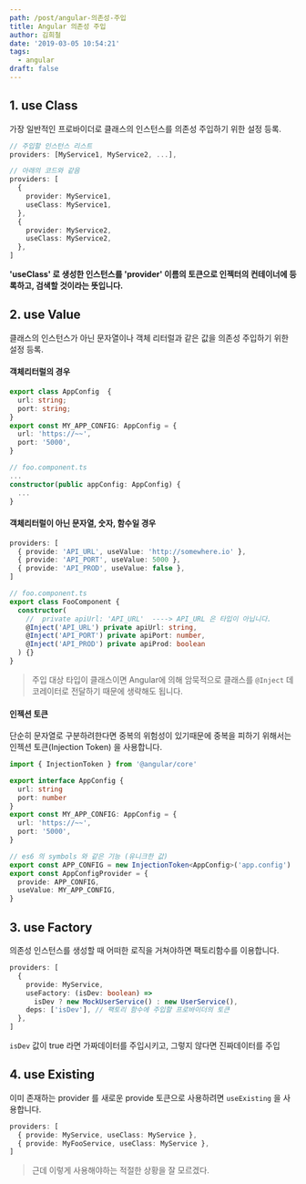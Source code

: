 ```yaml
---
path: /post/angular-의존성-주입
title: Angular 의존성 주입
author: 김희철
date: '2019-03-05 10:54:21'
tags:
  - angular
draft: false
---
```


## 1. use Class

가장 일반적인 프로바이더로 클래스의 인스턴스를 의존성 주입하기 위한 설정 등록.

```ts
// 주입할 인스턴스 리스트
providers: [MyService1, MyService2, ...],

// 아래의 코드와 같음
providers: [
  {
    provider: MyService1,
    useClass: MyService1,
  },
  {
    provider: MyService2,
    useClass: MyService2,
  },
]
```

**'useClass' 로 생성한 인스턴스를 'provider' 이름의 토큰으로 인젝터의 컨테이너에 등록하고, 검색할 것이라는 뜻입니다.**

## 2. use Value

클래스의 인스턴스가 아닌 문자열이나 객체 리터럴과 같은 값을 의존성 주입하기 위한 설정 등록.

#### 객체리터럴의 경우

```ts
export class AppConfig  {
  url: string;
  port: string;
}
export const MY_APP_CONFIG: AppConfig = {
  url: 'https://~~',
  port: '5000',
}

// foo.component.ts
...
constructor(public appConfig: AppConfig) {
  ...
}
```

#### 객체리터럴이 아닌 문자열, 숫자, 함수일 경우

```ts
providers: [
  { provide: 'API_URL', useValue: 'http://somewhere.io' },
  { provide: 'API_PORT', useValue: 5000 },
  { provide: 'API_PROD', useValue: false },
]

// foo.component.ts
export class FooComponent {
  constructor(
    //  private apiUrl: 'API_URL'  ----> API_URL 은 타입이 아닙니다.
    @Inject('API_URL') private apiUrl: string,
    @Inject('API_PORT') private apiPort: number,
    @Inject('API_PROD') private apiProd: boolean
  ) {}
}
```

> 주입 대상 타입이 클래스이면 Angular에 의해 암묵적으로 클래스를 `@Inject` 데코레이터로 전달하기 때문에 생략해도 됩니다.

#### 인젝션 토큰

단순히 문자열로 구분하려한다면 중복의 위험성이 있기때문에 중복을 피하기 위해서는 인젝션 토큰(Injection Token) 을 사용합니다.

```ts
import { InjectionToken } from '@angular/core'

export interface AppConfig {
  url: string
  port: number
}
export const MY_APP_CONFIG: AppConfig = {
  url: 'https://~~',
  port: '5000',
}

// es6 의 symbols 와 같은 기능 (유니크한 값)
export const APP_CONFIG = new InjectionToken<AppConfig>('app.config')
export const AppConfigProvider = {
  provide: APP_CONFIG,
  useValue: MY_APP_CONFIG,
}
```

## 3. use Factory

의존성 인스턴스를 생성할 때 어떠한 로직을 거쳐야하면 팩토리함수를 이용합니다.

```ts
providers: [
  {
    provide: MyService,
    useFactory: (isDev: boolean) =>
      isDev ? new MockUserService() : new UserService(),
    deps: ['isDev'], // 팩토리 함수에 주입할 프로바이더의 토큰
  },
]
```

`isDev` 값이 true 라면 가짜데이터를 주입시키고, 그렇지 않다면 진짜데이터를 주입

## 4. use Existing

이미 존재하는 provider 를 새로운 provide 토큰으로 사용하려면 `useExisting` 을 사용합니다.

```ts
providers: [
  { provide: MyService, useClass: MyService },
  { provide: MyFooService, useClass: MyService },
]
```

> 근데 이렇게 사용해야하는 적절한 상황을 잘 모르겠다.
